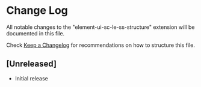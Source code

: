 # Change Log

All notable changes to the "element-ui-sc-le-ss-structure" extension will be documented in this file.

Check [Keep a Changelog](http://keepachangelog.com/) for recommendations on how to structure this file.

## [Unreleased]

- Initial release